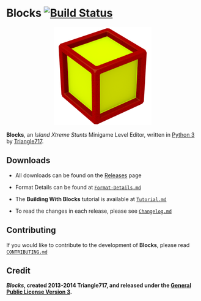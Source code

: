 # Blocks [![Build Status](https://travis-ci.org/le717/Blocks.svg)](https://travis-ci.org/le717/Blocks) #

<p align="center">
    <img src="Media/Blocks.png" />
</p>

**Blocks**, an _Island Xtreme Stunts_ Minigame Level Editor, written in [Python 3](http://www.python.org)
by [Triangle717](http://Triangle717.WordPress.com).

## Downloads ##
* All downloads can be found on the [Releases](https://github.com/le717/Blocks/releases) page

* Format Details can be found at [`Format-Details.md`](Documentation/Format-Details.md)

* The **Building With Blocks** tutorial is available at [`Tutorial.md`](Documentation/Tutorial.md)

* To read the changes in each release, please see [`Changelog.md`](Documentation/Changelog.md)

## Contributing ##
If you would like to contribute to the development of **Blocks**, please read [`CONTRIBUTING.md`](Documentation/CONTRIBUTING.md)

## Credit ##
***Blocks*, created 2013-2014 Triangle717, and released under the [General Public License Version 3](http://www.gnu.org/licenses/gpl-3.0-standalone.html).**
